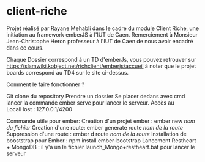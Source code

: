 # client-riche
Projet réalisé par Rayane Mehabli dans le cadre du module Client Riche, une initiation au framework emberJS à l'IUT de Caen.
Remerciement à Monsieur Jean-Christophe Heron professeur à l'IUT de Caen de nous avoir encadré dans ce cours.


Chaque Dossier correspond à un TD d'emberJs, vous pouvez retrouver sur https://slamwiki.kobject.net/richclient/emberjs/accueil
à noter que le projet boards correspond au TD4 sur le site ci-dessus.

Comment le faire fonctionner ?

Git clone du repository
Prendre un dossier
Se placer dedans avec cmd
lancer la commande ember serve pour lancer le serveur.
Accès au LocalHost : 127.0.0.1/4200


Commande utile pour ember: 
Creation d'un projet ember : ember new *nom du fichier*
Creation d'une route: ember generate route *nom de la route*
Suppression d'une route : ember d route *nom de la route*
Installation de booststrap pour Ember :  npm install ember-bootstrap
Lancement Restheart + MongoDB : il y'a un le fichier launch_Mongo+restheart.bat pour lancer le serveur




